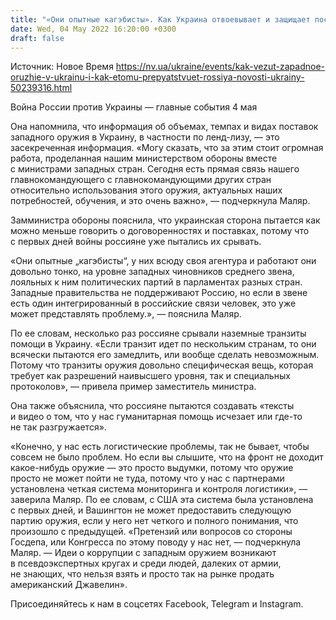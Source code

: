 ```yaml
---
title: "«Они опытные кагэбисты». Как Украина отвоевывает и защищает поставки западного оружия от их срыва россиянами — Анна Маляр"
date: Wed, 04 May 2022 16:20:00 +0300
draft: false
---
```

Источник: Новое Время https://nv.ua/ukraine/events/kak-vezut-zapadnoe-oruzhie-v-ukrainu-i-kak-etomu-prepyatstvuet-rossiya-novosti-ukrainy-50239316.html


Война России против Украины — главные события 4 мая

Она напомнила, что информация об объемах, темпах и видах поставок западного оружия в Украину, в частности по ленд-лизу, — это засекреченная информация. «Могу сказать, что за этим стоит огромная работа, проделанная нашим министерством обороны вместе с министрами западных стран. Сегодня есть прямая связь нашего главнокомандующего с главнокомандующими других стран относительно использования этого оружия, актуальных наших потребностей, обучения, и это очень важно», — подчеркнула Маляр.

Замминистра обороны пояснила, что украинская сторона пытается как можно меньше говорить о договоренностях и поставках, потому что с первых дней войны россияне уже пытались их срывать.

«Они опытные „кагэбисты“, у них всюду своя агентура и работают они довольно тонко, на уровне западных чиновников среднего звена, лояльных к ним политических партий в парламентах разных стран. Западные правительства не поддерживают Россию, но если в звене есть один интегрированный в российские связи человек, это уже может представлять проблему.», — пояснила Маляр.

По ее словам, несколько раз россияне срывали наземные транзиты помощи в Украину. «Если транзит идет по нескольким странам, то они всячески пытаются его замедлить, или вообще сделать невозможным. Потому что транзиты оружия довольно специфическая вещь, которая требует как разрешений наивысшего уровня, так и специальных протоколов», — привела пример заместитель министра.

Она также объяснила, что россияне пытаются создавать «тексты и видео о том, что у нас гуманитарная помощь исчезает или где-то не так разгружается».

«Конечно, у нас есть логистические проблемы, так не бывает, чтобы совсем не было проблем. Но если вы слышите, что на фронт не доходит какое-нибудь оружие — это просто выдумки, потому что оружие просто не может пойти не туда, потому что у нас с партнерами установлена четкая система мониторинга и контроля логистики», — заверила Маляр. По ее словам, с США эта система была установлена с первых дней, и Вашингтон не может предоставить следующую партию оружия, если у него нет четкого и полного понимания, что произошло с предыдущей. «Претензий или вопросов со стороны Госдепа, или Конгресса по этому поводу у нас нет, — подчеркнула Маляр. — Идеи о коррупции с западным оружием возникают в псевдоэкспертных кругах и среди людей, далеких от армии, не знающих, что нельзя взять и просто так на рынке продать американский Джавелин».

Присоединяйтесь к нам в соцсетях Facebook, Telegram и Instagram.
